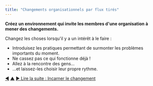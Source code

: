 ```yaml
---
title: "Changements organisationnels par flux tirés"
---
```



<strong>Créez un environnement qui invite les membres d'une organisation à mener des changements.</strong>

Changez les choses lorsqu'il y a un intérêt à le faire :

- Introduisez les pratiques permettant de surmonter les problèmes importants du moment.
- Ne cassez pas ce qui fonctionne déjà !
- Allez à la rencontre des gens…
- …et laissez-les choisir leur propre rythme.

<div class="bottom-nav">
<a href="adapt-patterns-to-context.html" title="Retour à : Adapter les pratiques au contexte">◀</a> <a href="bringing-in-s3.html" title="Remonter: Intégrer la S3">▲</a> <a href="be-the-change.html" title="Lire la suite : Incarner le changement">▶ Lire la suite : Incarner le changement</a>
</div>


<script type="text/javascript">
Mousetrap.bind('g n', function() {
    window.location.href = 'be-the-change.html';
    return false;
});
</script>

